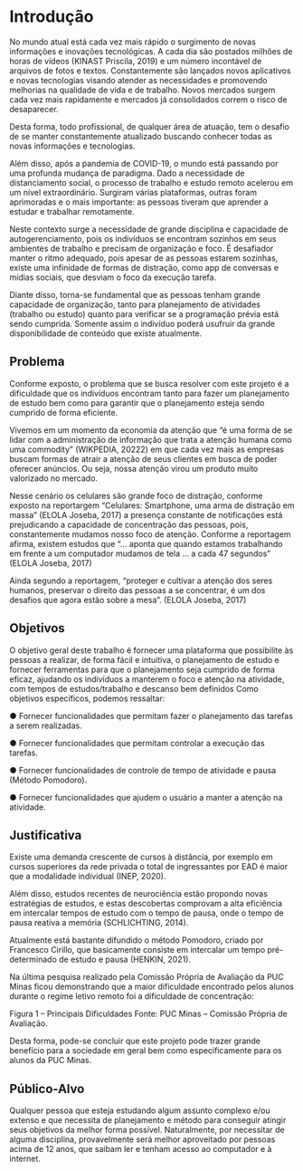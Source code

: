 # Introdução

No mundo atual está cada vez mais rápido o surgimento de novas informações e inovações tecnológicas. A cada dia são postados milhões de horas de vídeos (KINAST Priscila, 2019)  e um número incontável de arquivos de fotos e textos. Constantemente são lançados novos aplicativos e novas tecnologias visando atender as necessidades e promovendo melhorias na qualidade de vida e de trabalho. Novos mercados surgem cada vez mais rapidamente e mercados já consolidados correm o risco de desaparecer. 

Desta forma, todo profissional, de qualquer área de atuação, tem o desafio de se manter constantemente atualizado buscando conhecer todas as novas informações e tecnologias.

Além disso, após a pandemia de COVID-19, o mundo está passando por uma profunda mudança de paradigma. Dado a necessidade de distanciamento social, o processo de trabalho e estudo remoto acelerou em um nível extraordinário. Surgiram várias plataformas, outras foram aprimoradas e o mais importante: as pessoas tiveram que aprender a estudar e trabalhar remotamente.

Neste contexto surge a necessidade de grande disciplina e capacidade de autogerenciamento, pois os indivíduos se encontram sozinhos em seus ambientes de trabalho e precisam de organização e foco. É desafiador manter o ritmo adequado, pois apesar de as pessoas estarem sozinhas, existe uma infinidade de formas de distração, como app de conversas e mídias sociais, que desviam o foco da execução tarefa. 

Diante disso, torna-se fundamental que as pessoas tenham grande capacidade de organização, tanto para planejamento de atividades (trabalho ou estudo) quanto para verificar se a programação prévia está sendo cumprida. Somente assim o indivíduo poderá usufruir da grande disponibilidade de conteúdo que existe atualmente.


## Problema

Conforme exposto, o problema que se busca resolver com este projeto é a dificuldade que os indivíduos encontram tanto para fazer um planejamento de estudo bem como para garantir que o planejamento esteja sendo cumprido de forma eficiente. 

Vivemos em um momento da economia da atenção que “é uma forma de se lidar com a administração de informação que trata a atenção humana como uma commodity” (WIKPEDIA, 20222)  em que cada vez mais as empresas buscam formas de atrair a atenção de seus clientes em busca de poder oferecer anúncios. Ou seja, nossa atenção virou um produto muito valorizado no mercado. 

Nesse cenário os celulares são grande foco de distração, conforme exposto na reportargem “Celulares: Smartphone, uma arma de distração em massa” (ELOLA Joseba, 2017)  a presença constante de notificações está prejudicando a capacidade de concentração das pessoas, pois, constantemente mudamos nosso foco de atenção. Conforme a reportagem afirma, existem estudos que “... aponta que quando estamos trabalhando em frente a um computador mudamos de tela … a cada 47 segundos” (ELOLA Joseba, 2017) 

Ainda segundo a reportagem,  “proteger e cultivar a atenção dos seres humanos, preservar o direito das pessoas a se concentrar, é um dos desafios que agora estão sobre a mesa”. (ELOLA Joseba, 2017) 


## Objetivos

O objetivo geral deste trabalho é fornecer uma plataforma que possibilite às pessoas a realizar, de forma fácil e intuitiva, o planejamento de estudo e fornecer ferramentas para que o planejamento seja cumprido de forma eficaz, ajudando os indivíduos a manterem o foco e atenção na atividade, com tempos de estudos/trabalho e descanso bem definidos Como objetivos específicos, podemos ressaltar:

●	Fornecer funcionalidades que permitam fazer o planejamento das tarefas a serem realizadas.

●	Fornecer funcionalidades que permitam controlar a execução das tarefas.

●	Fornecer funcionalidades de controle de tempo de atividade e pausa (Método Pomodoro).

●	Fornecer funcionalidades que ajudem o usuário a manter a atenção na atividade.



## Justificativa

Existe uma demanda crescente de cursos à distância, por exemplo em cursos superiores da rede privada o total de ingressantes por EAD é maior que a modalidade individual (INEP, 2020).

Além disso, estudos recentes de neurociência estão propondo novas estratégias de estudos, e estas descobertas comprovam a alta eficiência em intercalar tempos de estudo com o tempo de pausa, onde o tempo de pausa reativa a memória (SCHLICHTING, 2014).  

Atualmente está bastante difundido o método Pomodoro, criado por Francesco Cirillo, que basicamente consiste em intercalar um tempo pré-determinado de estudo e pausa (HENKIN, 2021). 

Na última pesquisa realizado pela Comissão Própria de Avaliação da  PUC Minas ficou demonstrando que a maior dificuldade encontrado pelos alunos durante o regime letivo remoto  foi a dificuldade de concentração:

Figura 1 – Principais Dificuldades 
Fonte: PUC Minas – Comissão Própria de Avaliação. 

Desta forma, pode-se concluir que este projeto pode trazer grande benefício para a sociedade em geral bem como especificamente para os alunos da PUC Minas. 


## Público-Alvo

Qualquer pessoa que esteja estudando algum assunto complexo e/ou extenso e que necessita de planejamento e método para conseguir atingir seus objetivos da melhor forma possível. Naturalmente, por necessitar de alguma disciplina, provavelmente será melhor aproveitado por pessoas acima de 12 anos, que saibam ler e tenham acesso ao computador e à internet.
